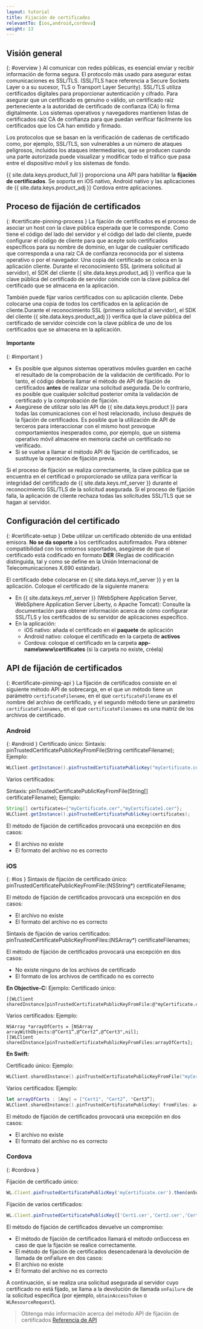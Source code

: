 ```yaml
---
layout: tutorial
title: Fijación de certificados
relevantTo: [ios,android,cordova]
weight: 13
---
```

<!-- NLS_CHARSET=UTF-8 -->
## Visión general
{: #overview }
Al comunicar con redes públicas, es esencial enviar y recibir información de forma segura. El protocolo más usado para asegurar estas comunicaciones es SSL/TLS. (SSL/TLS hace referencia a Secure Sockets Layer o a su sucesor, TLS o Transport Layer Security). SSL/TLS utiliza certificados digitales para proporcionar autenticación y cifrado. Para asegurar que un certificado es genuino o válido, un certificado raíz perteneciente a la autoridad de certificado de confianza (CA) lo firma digitalmente. Los sistemas operativos y navegadores mantienen listas de certificados raíz CA de confianza para que puedan verificar fácilmente los certificados que los CA han emitido y firmado. 

Los protocolos que se basan en la verificación de cadenas de certificado como, por ejemplo, SSL/TLS, son vulnerables a un número de ataques peligrosos, incluidos los ataques intermediarios, que se producen cuando una parte autorizada puede visualizar y modificar todo el tráfico que pasa entre el dispositivo móvil y los sistemas de fondo. 

{{ site.data.keys.product_full }} proporciona una API para habilitar la **fijación de certificados**. Se soporta en iOS nativo, Android nativo y las aplicaciones de {{ site.data.keys.product_adj }} Cordova entre aplicaciones.

## Proceso de fijación de certificados
{: #certificate-pinning-process }
La fijación de certificados es el proceso de asociar un host con la clave pública esperada que le corresponde. Como tiene el código del lado del servidor y el código del lado del cliente, puede configurar el código de cliente para que acepte solo certificados específicos para su nombre de dominio, en lugar de cualquier certificado que corresponda a una raíz CA de confianza reconocida por el sistema operativo o por el navegador.
Una copia del certificado se coloca en la aplicación cliente. Durante el reconocimiento SSL (primera solicitud al servidor), el SDK del cliente {{ site.data.keys.product_adj }} verifica que la clave pública del certificado de servidor coincide con la clave pública del certificado que se almacena en la aplicación.

También puede fijar varios certificados con su aplicación cliente. Debe colocarse una copia de todos los certificados en la aplicación de cliente.Durante el reconocimiento SSL (primera solicitud al servidor), el SDK del cliente {{ site.data.keys.product_adj }} verifica que la clave pública del certificado de servidor coincide con la clave pública de uno de los certificados que se almacena en la aplicación.

#### Importante
{: #important }
* Es posible que algunos sistemas operativos móviles guarden en caché el resultado de la comprobación de la validación de certificado. Por lo tanto, el código debería llamar el método de API de fijación de certificados **antes** de realizar una solicitud asegurada. De lo contrario, es posible que cualquier solicitud posterior omita la validación de certificado y la comprobación de fijación.
* Asegúrese de utilizar solo las API de {{ site.data.keys.product }} para todas las comunicaciones con el host relacionado, incluso después de la fijación de certificados. Es posible que la utilización de API de terceros para interaccionar con el mismo host provoque comportamientos inesperados como, por ejemplo, que un sistema operativo móvil almacene en memoria caché un certificado no verificado. 
* Si se vuelve a llamar el método API de fijación de certificados, se sustituye la operación de fijación previa.

Si el proceso de fijación se realiza correctamente, la clave pública que se encuentra en el certificad o proporcionado se utiliza para verificar la integridad del certificado de {{ site.data.keys.mf_server }} durante el reconocimiento SSL/TLS de la solicitud asegurada. Si el proceso de fijación falla, la aplicación de cliente rechaza todas las solicitudes SSL/TLS que se hagan al servidor.

## Configuración del certificado
{: #certificate-setup }
Debe utilizar un certificado obtenido de una entidad emisora. **No se da soporte** a los certificados autofirmados. Para obtener compatibilidad con los entornos soportados, asegúrese de que el certificado está codificado en formato **DER** (Reglas de codificación distinguida, tal y como se define en la Unión Internacional de Telecomunicaciones X.690 estándar). 

El certificado debe colocarse en {{ site.data.keys.mf_server }} y en la aplicación. Coloque el certificado de la siguiente manera:

* En {{ site.data.keys.mf_server }} (WebSphere  Application Server, WebSphere Application Server Liberty, o Apache Tomcat): Consulte la documentación para obtener información acerca de cómo configurar SSL/TLS y los certificados de su servidor de aplicaciones específico.
* En la aplicación:
    - iOS nativo: añada el certificado en el **paquete** de aplicación
    - Android nativo: coloque el certificado en la carpeta de **activos**
    - Cordova: coloque el certificado en la carpeta **app-name\www\certificates** (si la carpeta no existe, créela)

## API de fijación de certificados
{: #certificate-pinning-api }
La fijación de certificados consiste en el siguiente método API de sobrecarga, en el que un método tiene un parámetro `certificateFilename`, en el que `certificateFilename` es el nombre del archivo de certificado, y el segundo método tiene un parámetro `certificateFilenames`, en el que `certificateFilenames` es una matriz de los archivos de certificado.

### Android
{: #android }
Certificado único:
Sintaxis:
pinTrustedCertificatePublicKeyFromFile(String certificateFilename);
Ejemplo:
```java
WLClient.getInstance().pinTrustedCertificatePublicKey("myCertificate.cer");
```
Varios certificados:

Sintaxis:
pinTrustedCertificatePublicKeyFromFile(String[] certificateFilename);
Ejemplo:
```java
String[] certificates={"myCertificate.cer","myCertificate1.cer"};
WLClient.getInstance().pinTrustedCertificatePublicKey(certificates);
```
El método de fijación de certificados provocará una excepción en dos casos:
* El archivo no existe
* El formato del archivo no es correcto


### iOS
{: #ios }
Sintaxis de fijación de certificado único:
pinTrustedCertificatePublicKeyFromFile:(NSString*) certificateFilename;

El método de fijación de certificados provocará una excepción en dos casos:

* El archivo no existe
* El formato del archivo no es correcto

Sintaxis de fijación de varios certificados:
pinTrustedCertificatePublicKeyFromFiles:(NSArray*) certificateFilenames;

El método de fijación de certificados provocará una excepción en dos casos:

* No existe ninguno de los archivos de certificado
* El formato de los archivos de certificado no es correcto

**En Objective-C:**
Ejemplo:
Certificado único:
```objc
[[WLClient sharedInstance]pinTrustedCertificatePublicKeyFromFile:@"myCertificate.cer"];

```
Varios certificados:
Ejemplo:
```objc
NSArray *arrayOfCerts = [NSArray arrayWithObjects:@“Cert1”,@“Cert2”,@“Cert3",nil];
[[WLClient sharedInstance]pinTrustedCertificatePublicKeyFromFiles:arrayOfCerts];
```

**En Swift:**

Certificado único:
Ejemplo:
```swift
WLClient.sharedInstance().pinTrustedCertificatePublicKeyFromFile("myCertificate.cer")
```
Varios certificados:
Ejemplo:
```swift
let arrayOfCerts : [Any] = ["Cert1", "Cert2”, "Cert3”];
WLClient.sharedInstance().pinTrustedCertificatePublicKey( fromFiles: arrayOfCerts)
```

El método de fijación de certificados provocará una excepción en dos casos:


* El archivo no existe
* El formato del archivo no es correcto

### Cordova
{: #cordova }

Fijación de certificado único:

```javascript
WL.Client.pinTrustedCertificatePublicKey('myCertificate.cer').then(onSuccess, onFailure);
```

Fijación de varios certificados:

```javascript
WL.Client.pinTrustedCertificatePublicKey(['Cert1.cer','Cert2.cer','Cert3.cer']).then(onSuccess, onFailure);
```

El método de fijación de certificados devuelve un compromiso:

* El método de fijación de certificados llamará el método onSuccess en caso de que la fijación se realice correctamente.
* El método de fijación de certificados desencadenará la devolución de llamada de onFailure en dos casos:
* El archivo no existe
* El formato del archivo no es correcto

A continuación, si se realiza una solicitud asegurada al servidor cuyo certificado no está fijado, se llama a la devolución de llamada `onFailure` de la solicitud específica (por ejemplo, `obtainAccessToken` o `WLResourceRequest`).

> Obtenga más información acerca del método API de fijación de certificados [Referencia de API](../../api/client-side-api/)
